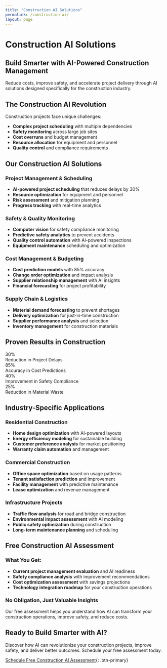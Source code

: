 ```yaml
---
title: "Construction AI Solutions"
permalink: /construction-ai/
layout: page
---
```


# Construction AI Solutions

## Build Smarter with AI-Powered Construction Management

Reduce costs, improve safety, and accelerate project delivery through AI solutions designed specifically for the construction industry.

## The Construction AI Revolution

Construction projects face unique challenges:
- **Complex project scheduling** with multiple dependencies
- **Safety monitoring** across large job sites
- **Cost overruns** and budget management
- **Resource allocation** for equipment and personnel
- **Quality control** and compliance requirements

## Our Construction AI Solutions

### **Project Management & Scheduling**
- **AI-powered project scheduling** that reduces delays by 30%
- **Resource optimization** for equipment and personnel
- **Risk assessment** and mitigation planning
- **Progress tracking** with real-time analytics

### **Safety & Quality Monitoring**
- **Computer vision** for safety compliance monitoring
- **Predictive safety analytics** to prevent accidents
- **Quality control automation** with AI-powered inspections
- **Equipment maintenance** scheduling and optimization

### **Cost Management & Budgeting**
- **Cost prediction models** with 85% accuracy
- **Change order optimization** and impact analysis
- **Supplier relationship management** with AI insights
- **Financial forecasting** for project profitability

### **Supply Chain & Logistics**
- **Material demand forecasting** to prevent shortages
- **Delivery optimization** for just-in-time construction
- **Supplier performance analysis** and selection
- **Inventory management** for construction materials

## Proven Results in Construction

<div class="results-grid">
    <div class="result-card">
        <div class="result-number">30%</div>
        <div class="result-text">Reduction in Project Delays</div>
    </div>
    <div class="result-card">
        <div class="result-number">85%</div>
        <div class="result-text">Accuracy in Cost Predictions</div>
    </div>
    <div class="result-card">
        <div class="result-number">40%</div>
        <div class="result-text">Improvement in Safety Compliance</div>
    </div>
    <div class="result-card">
        <div class="result-number">25%</div>
        <div class="result-text">Reduction in Material Waste</div>
    </div>
</div>

## Industry-Specific Applications

### **Residential Construction**
- **Home design optimization** with AI-powered layouts
- **Energy efficiency modeling** for sustainable building
- **Customer preference analysis** for market positioning
- **Warranty claim automation** and management

### **Commercial Construction**
- **Office space optimization** based on usage patterns
- **Tenant satisfaction prediction** and improvement
- **Facility management** with predictive maintenance
- **Lease optimization** and revenue management

### **Infrastructure Projects**
- **Traffic flow analysis** for road and bridge construction
- **Environmental impact assessment** with AI modeling
- **Public safety optimization** during construction
- **Long-term maintenance planning** and scheduling

## Free Construction AI Assessment

### **What You Get:**
- **Current project management evaluation** and AI readiness
- **Safety compliance analysis** with improvement recommendations
- **Cost optimization assessment** with savings projections
- **Technology integration roadmap** for your construction operations

### **No Obligation, Just Valuable Insights**
Our free assessment helps you understand how AI can transform your construction operations, improve safety, and reduce costs.

## Ready to Build Smarter with AI?

Discover how AI can revolutionize your construction projects, improve safety, and deliver better outcomes. Schedule your free assessment today.

[Schedule Free Construction AI Assessment](#contact){: .btn-primary}
